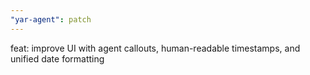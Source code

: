 ```yaml
---
"yar-agent": patch
---
```


feat: improve UI with agent callouts, human-readable timestamps, and unified date formatting
